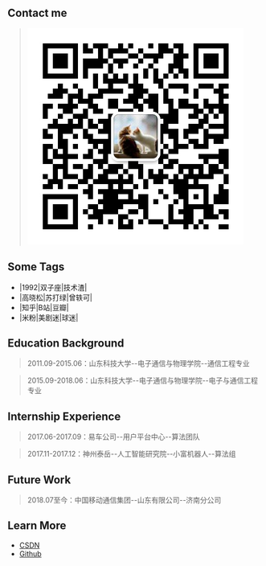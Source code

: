 ## Contact me

> ![WeChat](wechat.jpg)

## Some Tags

* |1992|双子座|技术渣|
* |高晓松|苏打绿|曾轶可|
* |知乎|B站|豆瓣|
* |米粉|美剧迷|球迷|

## Education Background

> 2011.09-2015.06：山东科技大学--电子通信与物理学院--通信工程专业

> 2015.09-2018.06：山东科技大学--电子通信与物理学院--电子与通信工程专业

## Internship Experience

> 2017.06-2017.09：易车公司--用户平台中心--算法团队

> 2017.11-2017.12：神州泰岳--人工智能研究院--小富机器人--算法组

## Future Work

> 2018.07至今：中国移动通信集团--山东有限公司--济南分公司

## Learn More

* [CSDN](https://blog.csdn.net/youyuyixiu)
* [Github](https://github.com/youyuyixiu)


